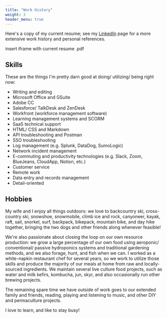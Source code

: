 ```yaml
---
title: "Work History"
weight: 3
header_menu: true
---
```

Here's a copy of my current resume; see my [LinkedIn](<https://www.linkedin.com/in/derek-edwards-26b59040/>) page for a more extensive work history and personal references.

insert iframe with current resume .pdf


## Skills

These are the things I'm pretty darn good at doing/ utilizing/ being right now:

* Writing and editing
* Microsoft Office and GSuite
* Adobe CC
* Salesforce/ TalkDesk and ZenDesk
* Workfront (workforce management software)
* Learning management systems and SCORM
* SaaS technical support
* HTML/ CSS and Markdown
* API troubleshooting and Postman
* SSO troubleshooting
* Log management (e.g. Splunk, DataDog, SumoLogic)
* Network incident management
* E-commuting and productivity technologies (e.g. Slack, Zoom, BlueJeans, CloudApp, Notion, etc.)
* Customer service
* Remote work
* Data entry and records management
* Detail-oriented

## Hobbies

My wife and I enjoy all things outdoors: we love to backcountry ski, cross-country ski, snowshoe, snowmobile, climb ice and rock, canyoneer, kayak, raft, sail, snorkel, surf, backpack, bikepack, mountain bike, and day hike together, bringing the two dogs and other friends along whenever feasible!

We're also passionate about closing the loop on our own resource production: we grow a large percentage of our own food using aeroponic/ conventional/ passive hydroponics systems and traditional gardening methods, and we also forage, hunt, and fish when we can. I worked as a white-napkin restaurant chef for several years, so we work to utilize those skills and produce the majority of our meals at home from raw and locally-sourced ingredients. We maintain several live culture food projects, such as water and milk kefirs, kombucha, jun, skyr, and also occasionally run other brewing projects.

The remaining spare time we have outside of work goes to our extended family and friends, reading, playing and listening to music, and other DIY and permaculture projects.

I love to learn, and like to stay busy!
